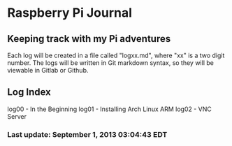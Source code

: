 # Raspberry Pi Journal

## Keeping track with my Pi adventures

Each log will be created in a file called "logxx.md", where "xx" is a two digit
number. The logs will be written in Git markdown syntax, so they will be
viewable in Gitlab or Github.

## Log Index

log00 - In the Beginning
log01 - Installing Arch Linux ARM
log02 - VNC Server

### Last update: September 1, 2013 03:04:43 EDT
